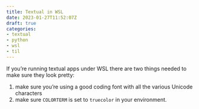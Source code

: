 ```yaml
---
title: Textual in WSL
date: 2023-01-27T11:52:07Z
draft: true
categories:
- textual
- python
- wsl
- til
---
```

If you’re running textual apps under WSL there are two things needed to make sure they look pretty: 

1. make sure you’re using a good coding font with all the various Unicode characters
2. make sure `COLORTERM` is set to `truecolor` in your environment. 